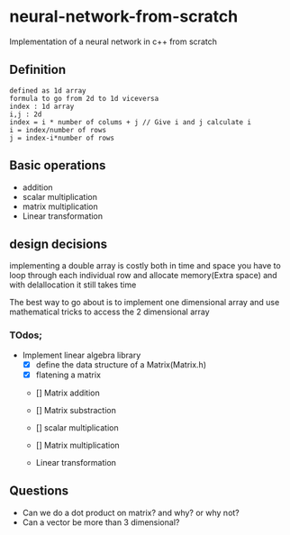 # neural-network-from-scratch
Implementation of a neural network in c++ from scratch

## Definition
    defined as 1d array
    formula to go from 2d to 1d viceversa
    index : 1d array
    i,j : 2d
    index = i * number of colums + j // Give i and j calculate i
    i = index/number of rows 
    j = index-i*number of rows

## Basic operations
- addition
- scalar multiplication
- matrix multiplication
- Linear transformation


## design decisions
implementing a double array is costly both in time and space
you have to loop through each individual row and allocate memory(Extra space) and with delallocation it still takes time

The best way to go about is to implement one dimensional array and use mathematical tricks to access the 2 dimensional array 


### TOdos;

- Implement linear algebra library 
    - [x] define the data structure of a Matrix(Matrix.h) 
    - [x] flatening a matrix
    - [] Matrix addition
    - [] Matrix substraction
    - [] scalar multiplication
    - [] Matrix multiplication

    - Linear transformation


## Questions
- Can we do a dot product on matrix? and why? or why not?
- Can a vector be more than 3 dimensional?